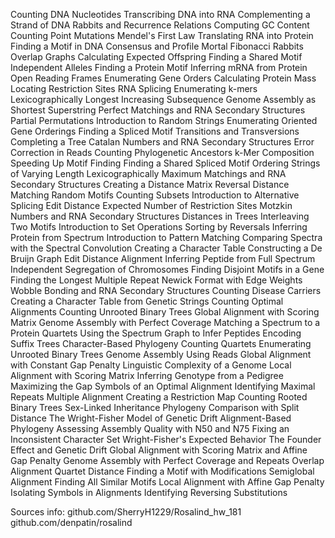Counting DNA Nucleotides
Transcribing DNA into RNA
Complementing a Strand of DNA
Rabbits and Recurrence Relations
Computing GC Content
Counting Point Mutations
Mendel's First Law
Translating RNA into Protein
Finding a Motif in DNA
Consensus and Profile
Mortal Fibonacci Rabbits
Overlap Graphs
Calculating Expected Offspring
Finding a Shared Motif
Independent Alleles
Finding a Protein Motif
Inferring mRNA from Protein
Open Reading Frames
Enumerating Gene Orders
Calculating Protein Mass
Locating Restriction Sites
RNA Splicing
Enumerating k-mers Lexicographically
Longest Increasing Subsequence
Genome Assembly as Shortest Superstring
Perfect Matchings and RNA Secondary Structures
Partial Permutations
Introduction to Random Strings
Enumerating Oriented Gene Orderings
Finding a Spliced Motif
Transitions and Transversions
Completing a Tree
Catalan Numbers and RNA Secondary Structures
Error Correction in Reads
Counting Phylogenetic Ancestors
k-Mer Composition
Speeding Up Motif Finding
Finding a Shared Spliced Motif
Ordering Strings of Varying Length Lexicographically
Maximum Matchings and RNA Secondary Structures
Creating a Distance Matrix
Reversal Distance
Matching Random Motifs
Counting Subsets
Introduction to Alternative Splicing
Edit Distance
Expected Number of Restriction Sites
Motzkin Numbers and RNA Secondary Structures
Distances in Trees
Interleaving Two Motifs
Introduction to Set Operations
Sorting by Reversals
Inferring Protein from Spectrum
Introduction to Pattern Matching
Comparing Spectra with the Spectral Convolution
Creating a Character Table
Constructing a De Bruijn Graph
Edit Distance Alignment
Inferring Peptide from Full Spectrum
Independent Segregation of Chromosomes
Finding Disjoint Motifs in a Gene
Finding the Longest Multiple Repeat
Newick Format with Edge Weights
Wobble Bonding and RNA Secondary Structures
Counting Disease Carriers
Creating a Character Table from Genetic Strings
Counting Optimal Alignments
Counting Unrooted Binary Trees
Global Alignment with Scoring Matrix
Genome Assembly with Perfect Coverage
Matching a Spectrum to a Protein
Quartets
Using the Spectrum Graph to Infer Peptides
Encoding Suffix Trees
Character-Based Phylogeny
Counting Quartets
Enumerating Unrooted Binary Trees
Genome Assembly Using Reads
Global Alignment with Constant Gap Penalty
Linguistic Complexity of a Genome
Local Alignment with Scoring Matrix
Inferring Genotype from a Pedigree
Maximizing the Gap Symbols of an Optimal Alignment
Identifying Maximal Repeats
Multiple Alignment
Creating a Restriction Map
Counting Rooted Binary Trees
Sex-Linked Inheritance
Phylogeny Comparison with Split Distance
The Wright-Fisher Model of Genetic Drift
Alignment-Based Phylogeny
Assessing Assembly Quality with N50 and N75
Fixing an Inconsistent Character Set
Wright-Fisher's Expected Behavior
The Founder Effect and Genetic Drift
Global Alignment with Scoring Matrix and Affine Gap Penalty
Genome Assembly with Perfect Coverage and Repeats
Overlap Alignment
Quartet Distance
Finding a Motif with Modifications
Semiglobal Alignment
Finding All Similar Motifs
Local Alignment with Affine Gap Penalty
Isolating Symbols in Alignments
Identifying Reversing Substitutions

Sources info:
github.com/SherryH1229/Rosalind_hw_181
github.com/denpatin/rosalind

